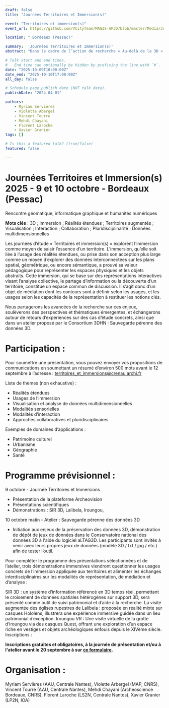 ```yaml
---
draft: false
title: "Journées Territoires et Immersion(s)"

event: "Territoires et immersion(s)"
event_url: https://github.com/VCityTeam/MAGIS-AP3D/blob/master/Media/JourneeTerritoires_et_immersions_2024.md

location: " Bordeaux (Pessac)"

summary:  'Journées Territoires et Immersion(s)'
abstract: "Dans le cadre de l’action de recherche « Au-delà de la 3D » du GdR MAGIS et en collaboration avec le GdR IG-RV et le Consortium 3DHN, nous organisons deux journées d’animation scientifique sur le thème « Territoires et immersions »"

# Talk start and end times.
#   End time can optionally be hidden by prefixing the line with `#`.
date: "2025-10-09T10:00:00Z"
date_end: "2025-10-10T17:00:00Z"
all_day: false

# Schedule page publish date (NOT talk date).
publishDate: "2024-04-01"

authors:
    - Myriam Servières
    - Violette Abergel
    - Vincent Tourre
    - Mehdi Chayani
    - Florent Laroche
    - Xavier Granier
tags: []

# Is this a featured talk? (true/false)
featured: false

---
```

# Journées Territoires et Immersion(s) 2025 - 9 et 10 octobre - Bordeaux (Pessac)

Rencontre géomatique, informatique graphique et humanités numériques

**Mots clés** : 3D ; Immersion ; Réalités étendues ; Territoires augmentés ; Visualisation ; Interaction ; Collaboration ; Pluridisciplinarité ; Données multidimensionnelles


Les journées d’étude « Territoires et immersion(s) » explorent l’immersion comme moyen de saisir l’essence d’un territoire. L’immersion, qu’elle soit liée à l’usage des réalités étendues, ou prise dans son acception plus large comme un moyen d’explorer des données interconnectées sur les plans spatial, géométrique, ou encore sémantique, a prouvé sa valeur pédagogique pour représenter les espaces physiques et les objets abstraits. Cette immersion, qui se base sur des représentations interactives visant l’analyse collective, le partage d’information ou la découverte d’un territoire, constitue un espace commun de discussion. Il s’agit donc d’un objet de médiation dont les contours sont à définir selon les usages, et les usages selon les capacités de la représentation à restituer les notions clés.

Nous partagerons les avancées de la recherche sur ces enjeux, soulèverons des perspectives et thématiques émergentes, et échangerons autour de retours d’expériences sur des cas d’étude concrets, ainsi que dans un atelier proposé par le Consortium 3DHN : Sauvegarde pérenne des données 3D.

# Participation :

Pour soumettre une présentation, vous pouvez envoyer vos propositions de communications en soumettant un résumé d’environ 500 mots avant le 12 septembre à l’adresse : territoires_et_immersions@crenau.archi.fr

Liste de thèmes (non exhaustive) :

* Réalités étendues
* Usages de l’immersion
* Visualisation et analyse de données multidimensionnelles
* Modalités sensorielles
* Modalités d’interaction
* Approches collaboratives et pluridisciplinaires

Exemples de domaines d’applications :
* Patrimoine culturel
* Urbanisme
* Géographie
* Santé

# Programme prévisionnel :

9 octobre - Journée Territoires et Immersions
* Présentation de la plateforme Archeovision
* Présentations scientifiques
* Démonstrations : SIR 3D, Lalibela, Iroungou,

10 octobre matin - Atelier : Sauvegarde pérenne des données 3D
* Initiation aux enjeux de la préservation des données 3D, démonstration de dépôt de jeux de données dans le Conservatoire national des données 3D à l'aide du logiciel aLTAG3D. Les participants sont invités à venir avec leurs propres jeux de données (modèle 3D / txt / jpg / etc.) afin de tester l’outil.

Pour compléter le programme des présentations sélectionnées et de l’atelier, trois démonstrations immersives viendront questionner les usages concrets de l’immersion appliquée aux territoires et alimenter les échanges interdisciplinaires sur les modalités de représentation, de médiation et d’analyse :

SIR 3D : un système d’information référencé en 3D temps réel, permettant le croisement de données spatiales hétérogènes sur support 3D, sera présenté comme outil de suivi patrimonial et d’aide à la recherche.
La visite augmentée des églises rupestres de Lalibela : proposée en réalité mixte sur casques Hololens, illustrera une expérience immersive guidée dans un lieu patrimonial d’exception.
Iroungou VR : Une visite virtuelle de la grotte d’Iroungou via des casques Quest, offrant une exploration d’un espace riche en vestiges et objets archéologiques enfouis depuis le XIVème siècle.
Inscriptions :

**Inscriptions gratuites et obligatoires, à la journée de présentation et/ou à l'atelier avant le 20 septembre à sur [ce formulaire](https://forms.gle/FisZ6rv4X45GyEKk6).**

# Organisation :

Myriam Servières (AAU, Centrale Nantes), Violette Arbergel (MAP, CNRS), Vincent Tourre (AAU, Centrale Nantes), Mehdi Chayani (Archeoscience Bordeaux, CNRS), Florent Laroche (LS2N, Centrale Nantes), Xavier Granier (LP2N, IOA)

